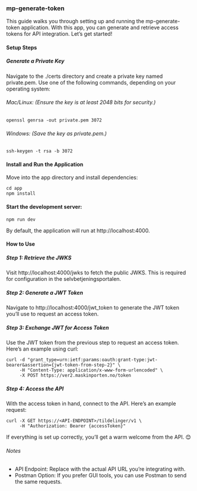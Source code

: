 ### mp-generate-token

This guide walks you through setting up and running the mp-generate-token application. 
With this app, you can generate and retrieve access tokens for API integration. 
Let’s get started!

#### Setup Steps

##### Generate a Private Key
Navigate to the ./certs directory and create a private key named private.pem. Use one of the following commands, 
depending on your operating system:

###### Mac/Linux: (Ensure the key is at least 2048 bits for security.)
```
openssl genrsa -out private.pem 3072
```

###### Windows: (Save the key as private.pem.)
```
ssh-keygen -t rsa -b 3072
```

#### Install and Run the Application
Move into the app directory and install dependencies:
```shell
cd app
npm install
```

#### Start the development server:
```shell
npm run dev
```
By default, the application will run at http://localhost:4000.

#### How to Use

##### Step 1: Retrieve the JWKS
Visit http://localhost:4000/jwks to fetch the public JWKS. This is required for configuration in the selvbetjeningsportalen.


##### Step 2: Generate a JWT Token
Navigate to http://localhost:4000/jwt_token to generate the JWT token you’ll use to request an access token.

##### Step 3: Exchange JWT for Access Token
Use the JWT token from the previous step to request an access token. Here’s an example using curl:
```shell
curl -d "grant_type=urn:ietf:params:oauth:grant-type:jwt-bearer&assertion={jwt-token-from-step-2}" \
     -H "Content-Type: application/x-www-form-urlencoded" \
     -X POST https://ver2.maskinporten.no/token
```

##### Step 4: Access the API
With the access token in hand, connect to the API. Here’s an example request:
```shell
curl -X GET https://<API-ENDPOINT>/tildelinger/v1 \
     -H "Authorization: Bearer {accessToken}"
```

If everything is set up correctly, you’ll get a warm welcome from the API. 😊

###### Notes
* API Endpoint: Replace <API-ENDPOINT> with the actual API URL you’re integrating with.
* Postman Option: If you prefer GUI tools, you can use Postman to send the same requests.


